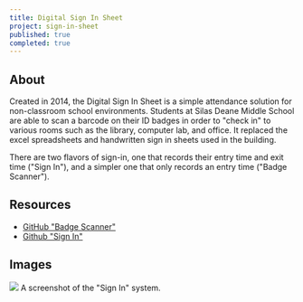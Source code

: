 ```yaml
---
title: Digital Sign In Sheet
project: sign-in-sheet
published: true
completed: true
---
```

## About

Created in 2014, the Digital Sign In Sheet is a simple attendance solution for non-classroom school environments. Students at Silas Deane Middle School are able to scan a barcode on their ID badges in order to "check in" to various rooms such as the library, computer lab, and office. It replaced the excel spreadsheets and handwritten sign in sheets used in the building.

There are two flavors of sign-in, one that records their entry time and exit time ("Sign In"), and a simpler one that only records an entry time ("Badge Scanner").

## Resources
- [GitHub "Badge Scanner"](https://github.com/SDMS/BadgeScanner)
- [Github "Sign In"](https://github.com/SDMS/BadgeScanner)

## Images

<img src="{{site.url}}/assets/img/SignIn.png">
A screenshot of the "Sign In" system.
